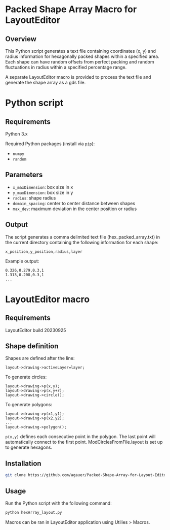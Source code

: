 # Packed Shape Array Macro for LayoutEditor

## Overview

This Python script generates a text file containing coordinates (x, y) and radius information for hexagonally packed shapes within a specified area. Each shape can have random offsets from perfect packing and random fluctuations in radius within a specified percentage range.

A separate LayoutEditor macro is provided to process the text file and generate the shape array as a gds file.

# Python script

## Requirements

Python 3.x

Required Python packages (install via `pip`):
* `numpy`
* `random`

## Parameters

* `x_maxDimension`: box size in x
* `y_maxDimension`: box size in y
* `radius`: shape radius
* `domain_spacing`: center to center distance between shapes
* `max_dev`: maximum deviation in the center position or radius

## Output

The script generates a comma delimited text file (hex_packed_array.txt) in the current directory containing the following information for each shape:

```text
x_position,y_position,radius,layer
```

Example output:

```text
0.326,0.279,0.3,1
1.313,0.208,0.3,1
...
```

# LayoutEditor macro

## Requirements

LayoutEditor build 20230925

## Shape definition

Shapes are defined after the line:

```text
layout->drawing->activeLayer=layer;
```

To generate circles:

```text
layout->drawing->p(x,y);
layout->drawing->p(x,y+r);
layout->drawing->circle();
```

To generate polygons:

```text
layout->drawing->p(x1,y1);
layout->drawing->p(x2,y2);
...
layout->drawing->polygon();
```

`p(x,y)` defines each consecutive point in the polygon. The last point will automatically connect to the first point. ModCirclesFromFile.layout is set up to generate hexagons.

## Installation

```bash
git clone https://github.com/agauer/Packed-Shape-Array-for-Layout-Editor.git
```

## Usage

Run the Python script with the following command:

```bash
python hexArray_layout.py
```

Macros can be ran in LayoutEditor application using Utilies > Macros.
